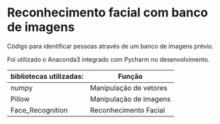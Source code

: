 # Reconhecimento facial com banco de imagens
Código para identificar pessoas através de um banco de imagens prévio.

Foi utilizado o Anaconda3 integrado com Pycharm no desenvolvimento.

bibliotecas utilizadas: | Função |
---| --- |
numpy | Manipulação de vetores 
Pillow| Manipulação de imagens
Face_Recognition | Reconhecimento Facial




